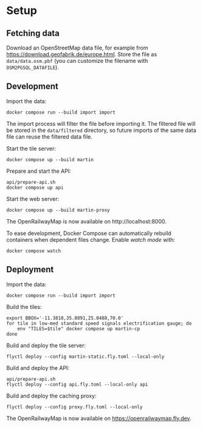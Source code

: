 # Setup

## Fetching data

Download an OpenStreetMap data file, for example from https://download.geofabrik.de/europe.html. Store the file as `data/data.osm.pbf` (you can customize the filename with `OSM2PGSQL_DATAFILE`).

## Development

Import the data:
```shell
docker compose run --build import import
```
The import process will filter the file before importing it. The filtered file will be stored in the `data/filtered` directory, so future imports of the same data file can reuse the filtered data file.

Start the tile server:
```shell
docker compose up --build martin
```

Prepare and start the API:
```shell
api/prepare-api.sh
docker compose up api
```

Start the web server:
```shell
docker compose up --build martin-proxy
```

The OpenRailwayMap is now available on http://localhost:8000.

To ease development, Docker Compose can automatically rebuild containers when dependent files change. Enable *watch mode* with:
```shell
docker compose watch
```

## Deployment

Import the data:
```shell
docker compose run --build import import
```

Build the tiles:
```shell
export BBOX='-11.3818,35.8891,25.0488,70.0'
for tile in low-med standard speed signals electrification gauge; do
    env "TILES=$tile" docker compose up martin-cp
done
```

Build and deploy the tile server:
```shell
flyctl deploy --config martin-static.fly.toml --local-only
```

Build and deploy the API:
```shell
api/prepare-api.sh
flyctl deploy --config api.fly.toml --local-only api
```

Build and deploy the caching proxy:
```shell
flyctl deploy --config proxy.fly.toml --local-only
```

The OpenRailwayMap is now available on https://openrailwaymap.fly.dev.
